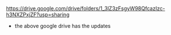 https://drive.google.com/drive/folders/1_3lZ3zFsgyW98QfcazIzc-h3NXZPxjZF?usp=sharing
- the above google drive has the updates 

